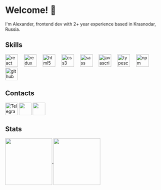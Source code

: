 # Welcome! 👋

I'm Alexander, frontend dev with 2+ year experience based in Krasnodar, Russia.   


## Skills

<div align="left">
  <img src="https://img.shields.io/badge/React-61DAFB?logo=react&logoColor=black&style=for-the-badge" height="40" alt="react logo"  />
  <img width="12" />
  <img src="https://img.shields.io/badge/Redux-764ABC?logo=redux&logoColor=white&style=for-the-badge" height="40" alt="redux logo"  />
  <img width="12" />
  <img src="https://cdn.jsdelivr.net/gh/devicons/devicon/icons/html5/html5-original.svg" height="40" alt="html5 logo"  />
  <img width="12" />
  <img src="https://cdn.jsdelivr.net/gh/devicons/devicon/icons/css3/css3-original.svg" height="40" alt="css3 logo"  />
  <img width="12" />
  <img src="https://img.shields.io/badge/Sass-CC6699?logo=sass&logoColor=white&style=for-the-badge" height="40" alt="sass logo"  />
  <img width="12" />
  <img src="https://img.shields.io/badge/JavaScript-F7DF1E?logo=javascript&logoColor=white&style=for-the-badge" height="40" alt="javascript logo"  />
  <img width="12" />
  <img src="https://img.shields.io/badge/TypeScript-3178C6?logo=typescript&logoColor=white&style=for-the-badge" height="40" alt="typescript logo"  />
  <img width="12" />
  <img src="https://img.shields.io/badge/npm-CB3837?logo=npm&logoColor=white&style=for-the-badge" height="40" alt="npm logo"  />
  <img width="12" />
  <img src="https://img.shields.io/badge/GitHub-181717?logo=github&logoColor=white&style=for-the-badge" height="40" alt="github logo"  />
</div>

## Contacts

<p>  
<a href="https://t.me/AlexStekk">
<img height="40" src="https://img.shields.io/badge/Telegram-blue?style=for-the-badge&logo=telegram&logoColor=white" alt="Telegram"/></a><span>&nbsp;</span><a href="mailto:alexstekk@yandex.ru"><img height="40" src="https://img.shields.io/badge/EMAIL-blue?style=for-the-badge&logo=maildotru&logoColor=white" /></a><span>&nbsp;</span><a href="https://www.linkedin.com/in/alexstekolschikov/"><img height="40" src="https://img.shields.io/badge/Linkedin-blue?style=for-the-badge&logo=Linkedin&logoColor=white" /></a>
</p>

## Stats

<p>
<a href="https://t.me/AlexStekk">
  <img height=150 align="center" src="https://github-readme-stats.vercel.app/api?username=alexstekk&hide=stars,contribs,issues&show_icons=true&theme=dark" />
</a>
<a href="https://t.me/AlexStekk">
  <img height=150 align="center" src="https://github-readme-stats.vercel.app/api/top-langs/?username=alexstekk&layout=compact&theme=dark" />
</a>
</p>

<!--
**alexstekk/alexstekk** is a ✨ _special_ ✨ repository because its `README.md` (this file) appears on your GitHub profile.

Here are some ideas to get you started:

- 🔭 I’m currently working on ...
- 🌱 I’m currently learning ...
- 👯 I’m looking to collaborate on ...
- 🤔 I’m looking for help with ...
- 💬 Ask me about ...
- 📫 How to reach me: ...
- 😄 Pronouns: ...
- ⚡ Fun fact: ...
-->
